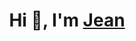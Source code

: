 <h1 align="center">Hi 👋, I'm <a href="https://100rabhcsmc.github.io/Me.io/" target="blank">
Jean</a></h1>

<!--
**Jeanpi-MF/Jeanpi-MF** is a ✨ _special_ ✨ repository because its `README.md` (this file) appears on your GitHub profile.

Here are some ideas to get you started:

- 🔭 I’m currently working on ...
- 🌱 I’m currently learning ...
- 👯 I’m looking to collaborate on ...
- 🤔 I’m looking for help with ...
- 💬 Ask me about ...
- 📫 How to reach me: ...
- 😄 Pronouns: ...
- ⚡ Fun fact: ...
-->
